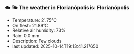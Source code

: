 ### ☁️ 🌤️  The weather in Florianópolis is: Florianópolis

- Temperature: 21.75°C
- On flesh: 21.89°C
- Relative air humidity: 73%
- Rain: 0.0 mm
- Description: Few clouds
- last updated: 2025-10-14T19:13:41.217650
